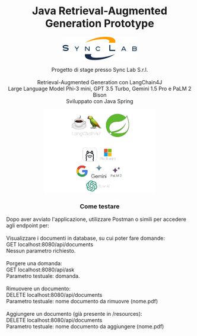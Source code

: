 <h1 align="center">Java Retrieval-Augmented Generation Prototype</h1>

<p align="center">
    <img src="asset/logo.png" style="width:200px;height:auto">
</p>

<p align="center">
  Progetto di stage presso Sync Lab S.r.l.
    <br>
    <br>
  Retrieval-Augmented Generation con LangChain4J
    <br>
  Large Language Model Phi-3 mini, GPT 3.5 Turbo, Gemini 1.5 Pro e PaLM 2 Bison
    <br>
  Sviluppato con Java Spring
</p>
  
<p align="center">
    <img src="asset/technology.png" style="width:300px;height:auto">
</p>

<h3 align="center">Come testare</h3>

<p>
    Dopo aver avviato l'applicazione, utilizzare Postman o simili per accedere agli endpoint per:
    <br><br>
    Visualizzare i documenti in database, su cui poter fare domande:
    <br>
    GET localhost:8080/api/documents
    <br>
    Nessun parametro richiesto.
    <br><br>
    Porgere una domanda:
    <br>
    GET localhost:8080/api/ask
    <br>
    Parametro testuale: domanda.
    <br><br>
    Rimuovere un documento:
    <br>
    DELETE localhost:8080/api/documents
    <br>
    Parametro testuale: nome documento da rimuovre (nome.pdf)
    <br><br>
    Aggiungere un documento (già presente in /resources):
    <br>
    DELETE localhost:8080/api/documents
    <br>
    Parametro testuale: nome documento da aggiungere (nome.pdf)
</p>
